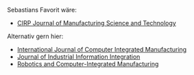 Sebastians Favorit wäre:
- [CIRP Journal of Manufacturing Science and Technology](https://www.journals.elsevier.com/cirp-journal-of-manufacturing-science-and-technology)
 
Alternativ gern hier:
- [International Journal of Computer Integrated Manufacturing](https://www.tandfonline.com/toc/tcim20/current)
- [Journal of Industrial Information Integration](https://www.journals.elsevier.com/journal-of-industrial-information-integration)
- [Robotics and Computer-Integrated Manufacturing](https://www.journals.elsevier.com/robotics-and-computer-integrated-manufacturing)
